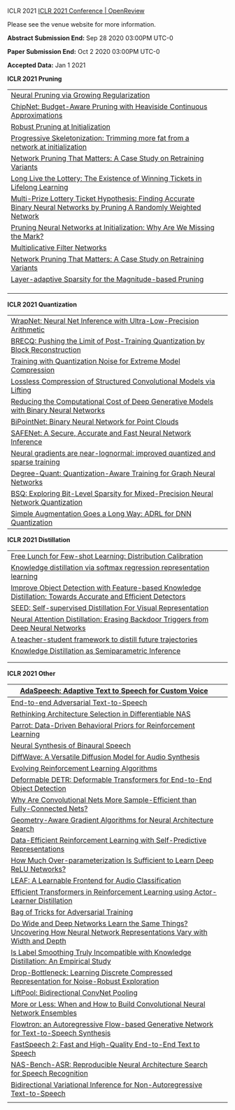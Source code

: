 ICLR 2021  [ICLR 2021 Conference | OpenReview](https://openreview.net/group?id=ICLR.cc/2021/Conference#oral-presentations)

Please see the venue website for more information.

**Abstract Submission End:** Sep 28 2020 03:00PM UTC-0

**Paper Submission End:** Oct 2 2020 03:00PM UTC-0

**Accepted Data:** Jan  1  2021 



**ICLR 2021 Pruning**

|                                                              |      |
| ------------------------------------------------------------ | ---- |
| [Neural Pruning via Growing Regularization ](https://openreview.net/forum?id=o966_Is_nPA) |      |
| [ChipNet: Budget-Aware Pruning with Heaviside Continuous Approximations ](https://openreview.net/forum?id=xCxXwTzx4L1) |      |
| [Robust Pruning at Initialization ](https://openreview.net/forum?id=vXj_ucZQ4hA) |      |
| [Progressive Skeletonization: Trimming more fat from a network at initialization](https://openreview.net/forum?id=9GsFOUyUPi) |      |
| [Network Pruning That Matters: A Case Study on Retraining Variants ](https://openreview.net/forum?id=Cb54AMqHQFP) |      |
| [Long Live the Lottery: The Existence of Winning Tickets in Lifelong Learning](https://openreview.net/forum?id=LXMSvPmsm0g) |      |
| [Multi-Prize Lottery Ticket Hypothesis: Finding Accurate Binary Neural Networks by Pruning A Randomly Weighted Network](https://openreview.net/forum?id=U_mat0b9iv) |      |
| [Pruning Neural Networks at Initialization: Why Are We Missing the Mark? ](https://openreview.net/forum?id=Ig-VyQc-MLK) |      |
| [Multiplicative Filter Networks ](https://openreview.net/forum?id=OmtmcPkkhT) |      |
| [Network Pruning That Matters: A Case Study on Retraining Variants ](https://openreview.net/forum?id=Cb54AMqHQFP) |      |
| [Layer-adaptive Sparsity for the Magnitude-based Pruning ](https://openreview.net/forum?id=H6ATjJ0TKdf) |      |
|                                                              |      |
|                                                              |      |
|                                                              |      |





**ICLR 2021 Quantization**

|                                                              |      |
| :----------------------------------------------------------- | ---- |
| [WrapNet: Neural Net Inference with Ultra-Low-Precision Arithmetic ](https://openreview.net/forum?id=3SqrRe8FWQ-) |      |
| [BRECQ: Pushing the Limit of Post-Training Quantization by Block Reconstruction](https://openreview.net/forum?id=POWv6hDd9XH) |      |
| [Training with Quantization Noise for Extreme Model Compression](https://openreview.net/forum?id=dV19Yyi1fS3) |      |
| [Lossless Compression of Structured Convolutional Models via Lifting ](https://openreview.net/forum?id=oxnp2q-PGL4) |      |
| [Reducing the Computational Cost of Deep Generative Models with Binary Neural Networks ](https://openreview.net/forum?id=sTeoJiB4uR) |      |
| [BiPointNet: Binary Neural Network for Point Clouds](https://openreview.net/forum?id=9QLRCVysdlO) |      |
| [SAFENet: A Secure, Accurate and Fast Neural Network Inference](https://openreview.net/forum?id=Cz3dbFm5u-) |      |
| [Neural gradients are near-lognormal: improved quantized and sparse training ](https://openreview.net/forum?id=EoFNy62JGd) |      |
| [Degree-Quant: Quantization-Aware Training for Graph Neural Networks ](https://openreview.net/forum?id=NSBrFgJAHg) |      |
| [BSQ: Exploring Bit-Level Sparsity for Mixed-Precision Neural Network Quantization ](https://openreview.net/forum?id=TiXl51SCNw8) |      |
| [Simple Augmentation Goes a Long Way: ADRL for DNN Quantization ](https://openreview.net/forum?id=Qr0aRliE_Hb) |      |





**ICLR 2021 Distillation**

|                                                              |      |
| ------------------------------------------------------------ | ---- |
| [Free Lunch for Few-shot Learning: Distribution Calibration](https://openreview.net/forum?id=JWOiYxMG92s) |      |
| [Knowledge distillation via softmax regression representation learning ](https://openreview.net/forum?id=ZzwDy_wiWv) |      |
| [Improve Object Detection with Feature-based Knowledge Distillation: Towards Accurate and Efficient Detectors](https://openreview.net/forum?id=uKhGRvM8QNH) |      |
| [SEED: Self-supervised Distillation For Visual Representation ](https://openreview.net/forum?id=AHm3dbp7D1D) |      |
| [Neural Attention Distillation: Erasing Backdoor Triggers from Deep Neural Networks ](https://openreview.net/forum?id=9l0K4OM-oXE) |      |
| [A teacher-student framework to distill future trajectories ](https://openreview.net/forum?id=ECuvULjFQia) |      |
| [Knowledge Distillation as Semiparametric Inference](https://openreview.net/forum?id=m4UCf24r0Y) |      |
|                                                              |      |
|                                                              |      |





**ICLR 2021 Other**

| [AdaSpeech: Adaptive Text to Speech for Custom Voice ](https://openreview.net/forum?id=Drynvt7gg4L) |      |
| ------------------------------------------------------------ | ---- |
| [End-to-end Adversarial Text-to-Speech ](https://openreview.net/forum?id=rsf1z-JSj87) |      |
| [Rethinking Architecture Selection in Differentiable NAS ](https://openreview.net/forum?id=PKubaeJkw3) |      |
| [Parrot: Data-Driven Behavioral Priors for Reinforcement Learning](https://openreview.net/forum?id=Ysuv-WOFeKR) |      |
| [Neural Synthesis of Binaural Speech ](https://openreview.net/forum?id=uAX8q61EVRu) |      |
| [DiffWave: A Versatile Diffusion Model for Audio Synthesis](https://openreview.net/forum?id=a-xFK8Ymz5J) |      |
| [Evolving Reinforcement Learning Algorithms ](https://openreview.net/forum?id=0XXpJ4OtjW) |      |
| [Deformable DETR: Deformable Transformers for End-to-End Object Detection](https://openreview.net/forum?id=gZ9hCDWe6ke) |      |
| [Why Are Convolutional Nets More Sample-Efficient than Fully-Connected Nets? ](https://openreview.net/forum?id=uCY5MuAxcxU) |      |
| [Geometry-Aware Gradient Algorithms for Neural Architecture Search ](https://openreview.net/forum?id=MuSYkd1hxRP) |      |
| [Data-Efficient Reinforcement Learning with Self-Predictive Representations ](https://openreview.net/forum?id=uCQfPZwRaUu) |      |
| [How Much Over-parameterization Is Sufficient to Learn Deep ReLU Networks?](https://openreview.net/forum?id=fgd7we_uZa6) |      |
| [LEAF: A Learnable Frontend for Audio Classification](https://openreview.net/forum?id=jM76BCb6F9m) |      |
| [Efficient Transformers in Reinforcement Learning using Actor-Learner Distillation](https://openreview.net/forum?id=uR9LaO_QxF) |      |
| [Bag of Tricks for Adversarial Training ](https://openreview.net/forum?id=Xb8xvrtB8Ce) |      |
| [Do Wide and Deep Networks Learn the Same Things? Uncovering How Neural Network Representations Vary with Width and Depth ](https://openreview.net/forum?id=KJNcAkY8tY4) |      |
| [Is Label Smoothing Truly Incompatible with Knowledge Distillation: An Empirical Study](https://openreview.net/forum?id=PObuuGVrGaZ) |      |
| [Drop-Bottleneck: Learning Discrete Compressed Representation for Noise-Robust Exploration](https://openreview.net/forum?id=1rxHOBjeDUW) |      |
| [LiftPool: Bidirectional ConvNet Pooling ](https://openreview.net/forum?id=kE3vd639uRW) |      |
| [More or Less: When and How to Build Convolutional Neural Network Ensembles](https://openreview.net/forum?id=z5Z023VBmDZ) |      |
| [Flowtron: an Autoregressive Flow-based Generative Network for Text-to-Speech Synthesis](https://openreview.net/forum?id=Ig53hpHxS4) |      |
| [FastSpeech 2: Fast and High-Quality End-to-End Text to Speech](https://openreview.net/forum?id=piLPYqxtWuA) |      |
| [NAS-Bench-ASR: Reproducible Neural Architecture Search for Speech Recognition](https://openreview.net/forum?id=CU0APx9LMaL) |      |
| [Bidirectional Variational Inference for Non-Autoregressive Text-to-Speech](https://openreview.net/forum?id=o3iritJHLfO) |      |
|                                                              |      |

